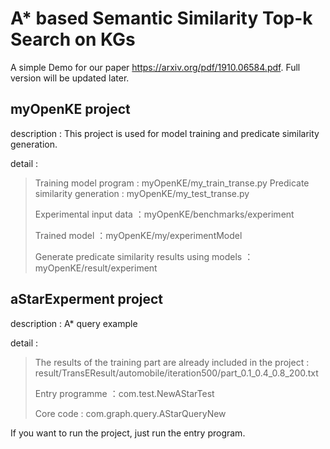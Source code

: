 # A* based Semantic Similarity Top-k Search on KGs
A simple Demo for our paper https://arxiv.org/pdf/1910.06584.pdf. Full version will be updated later.

## myOpenKE project

description : This project is used for model training and predicate similarity generation.

detail : 

>Training model program : myOpenKE/my_train_transe.py
>Predicate similarity generation : myOpenKE/my_test_transe.py
>
>Experimental input data ：myOpenKE/benchmarks/experiment
>
>Trained model ：myOpenKE/my/experimentModel
>
>Generate predicate similarity results using models ：myOpenKE/result/experiment

## aStarExperment project

description : A* query example

detail : 

>The results of the training part are already included in the project : result/TransEResult/automobile/iteration500/part_0.1_0.4_0.8_200.txt
>
>Entry programme ：com.test.NewAStarTest
>
>Core code : com.graph.query.AStarQueryNew

If you want to run the project, just run the entry program.
